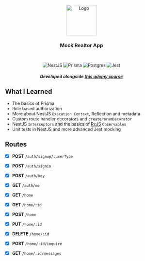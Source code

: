 <div align="center">

  <img src="https://nestjs.com/img/logo-small.svg" alt="Logo" width="100">
  
  <h3 align="center">
     Mock Realtor App
  </h3>
    <br />
  
  <div align="center">

   ![NestJS](https://img.shields.io/badge/nestjs-%23E0234E.svg?logo=nestjs&logoColor=white&style=for-the-badge)
   ![Prisma](https://img.shields.io/badge/Prisma-3982CE?style=for-the-badge&logo=Prisma&logoColor=white)
   ![Postgres](https://img.shields.io/badge/PostgreSQL-316192?style=for-the-badge&logo=postgresql&logoColor=white)
   ![Jest](https://img.shields.io/badge/-jest-%23C21325?style=for-the-badge&logo=jest&logoColor=white)

  </div>
  
  <h5>Developed alongside <a href="https://www.udemy.com/course/the-nest-js-bootcamp-complete-developer-guide" target="_blank">this udemy course</a></h5>
  
</div>

## What I Learned
  
  - The basics of Prisma
  - Role based authorization
  - More about NestJS `Execution Context`, Reflection and metadata
  - Custom route handler decorators and `createParamDecorator`
  - NestJS `Interceptors` and the basics of [RxJS](https://rxjs.dev/) `Observables`
  - Unit tests in NestJS and more advanced Jest mocking
   
## Routes

  - [X] **POST** `/auth/signup/:userType`
  - [X] **POST** `/auth/signin`
  - [X] **POST** `/auth/key`
  - [X] **GET** `/auth/me`
  
  - [X] **GET** `/home`
  - [X] **GET** `/home/:id`
  - [X] **POST** `/home`
  - [X] **PUT** `/home/:id`
  - [X] **DELETE** `/home/:id`
  - [X] **POST** `/home/:id/inquire`
  - [X] **GET** `/home/:id/messages`
